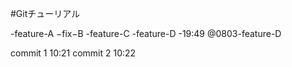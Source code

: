#Gitチューリアル

-feature-A
−fix−B
-feature-C
-feature-D
-19:49 @0803-feature-D

commit 1 10:21
commit 2 10:22




